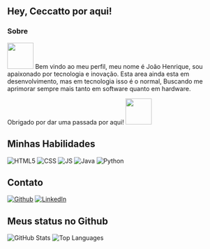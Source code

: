 ## Hey, Ceccatto por aqui!

### Sobre
<img src="https://emojipedia-us.s3.amazonaws.com/source/skype/289/vulcan-salute_1f596.png" width="60" height="60"/>
Bem vindo ao meu perfil, meu nome é João Henrique, sou apaixonado por tecnologia e inovação. Esta area ainda esta em desenvolvimento, mas em tecnologia isso é o normal, Buscando me aprimorar sempre mais tanto em software quanto em hardware.

Obrigado por dar uma passada por aqui!
<img src="https://emojipedia-us.s3.amazonaws.com/source/skype/289/vulcan-salute_1f596.png" width="60" height="60"/>


## Minhas Habilidades
![HTML5](https://img.shields.io/badge/HTML5-000?style=for-the-badge&logo=html5)
![CSS](https://img.shields.io/badge/css-000?style=for-the-badge&logo=CSS3)
![JS](https://img.shields.io/badge/JAVASCRIPT-000?style=for-the-badge&logo=Javascript&)
![Java](https://img.shields.io/badge/Java-000?style=for-the-badge&logo=java)
![Python](https://img.shields.io/badge/PYTHON-000?style=for-the-badge&logo=python&logoColor=)

## Contato
[![Github](https://img.shields.io/badge/Github-357?style=for-the-badge&logo=Github&logoColor=fffff)](https://github.com/jceccatto)
[![LinkedIn](https://img.shields.io/badge/LinkedIn-357?style=for-the-badge&logo=linkedin&logoColor=ffff)](https://www.linkedin.com/in/joao-henrique-ceccatto-de-campos-50b273255/)


## Meus status no Github
![GitHub Stats](https://github-readme-stats.vercel.app/api?username=jceccatto&theme=transparent&bg_color=000&border_color=000&show_icons=true&icon_color=30A3DC&title_color=E94D5F&text_color=FFFF00&hide_title=true&hide=stars)
![Top Languages](https://github-readme-stats.vercel.app/api/top-langs/?username=jceccatto&layout=compact&langs_count=7&theme=nord)
